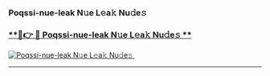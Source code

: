### Poqssi-nue-leak N𝚞e L𝚎a𝚔 Nu𝚍e𝚜   

### [ **🔗👉 🔴 Poqssi-nue-leak N𝚞e L𝚎a𝚔 Nu𝚍e𝚜 **](https://taap.it/xNRuk4)  

[![Poqssi-nue-leak N𝚞e L𝚎a𝚔 Nu𝚍e𝚜 ](https://i.imgur.com/0qMVB7G.gif)](https://taap.it/xNRuk4)  

___  
